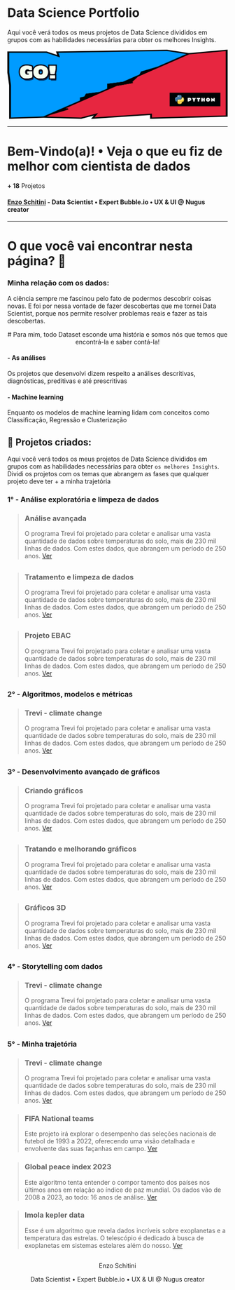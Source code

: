 # Data Science Portfolio
Aqui você verá todos os meus projetos de Data Science divididos em grupos com as habilidades necessárias para obter os melhores Insights.

<img src="https://raw.githubusercontent.com/enzoschitini/Adige/main/image/Group.png" alt="capa">

---

# **Bem-Vindo(a)!** • Veja o que eu fiz de melhor com cientista de dados
**+ 18** Projetos 
#### [Enzo Schitini](https://www.linkedin.com/in/enzoschitini/) - Data Scientist • Expert Bubble.io • UX & UI @ Nugus creator

---

# O que você vai encontrar nesta página? 👋

### **Minha relação com os dados:**
A ciência sempre me fascinou pelo fato de podermos descobrir coisas novas. E foi por nessa vontade de fazer descobertas que me tornei Data Scientist, porque nos permite resolver problemas reais e fazer as tais descobertas. 

<p align="center" font="22">
  # Para mim, todo Dataset esconde uma história e somos nós 
  que temos que encontrá-la e saber contá-la!
</p>

#### - **As análises** 
Os projetos que desenvolvi dizem respeito a análises descritivas, diagnósticas, preditivas e até prescritivas

#### - **Machine learning** 
Enquanto os modelos de machine learning lidam com conceitos como Classificação, Regressão e Clusterização

## 📁 Projetos criados:

Aqui você verá todos os meus projetos de Data Science divididos em grupos com as habilidades necessárias para obter `os melhores Insights`. Dividi os projetos com os temas que abrangem as fases que qualquer projeto deve ter + a minha trajetória

### 1° - Análise exploratória e limpeza de dados 
###  

> ### Análise avançada
> O programa Trevi foi projetado para coletar e analisar uma vasta quantidade de dados sobre temperaturas do solo, mais de 230 mil linhas de dados. Com estes dados, que abrangem um período de 250 anos. [Ver](https://github.com/enzoschitini/Data-Science-Portfolio)
##

> ### Tratamento e limpeza de dados 
> O programa Trevi foi projetado para coletar e analisar uma vasta quantidade de dados sobre temperaturas do solo, mais de 230 mil linhas de dados. Com estes dados, que abrangem um período de 250 anos. [Ver](https://github.com/enzoschitini/Data-Science-Portfolio)
##

> ### Projeto EBAC
> O programa Trevi foi projetado para coletar e analisar uma vasta quantidade de dados sobre temperaturas do solo, mais de 230 mil linhas de dados. Com estes dados, que abrangem um período de 250 anos. [Ver](https://github.com/enzoschitini/Data-Science-Portfolio)
##

### 2° - Algoritmos, modelos e métricas 
###  

> ### Trevi - climate change
> O programa Trevi foi projetado para coletar e analisar uma vasta quantidade de dados sobre temperaturas do solo, mais de 230 mil linhas de dados. Com estes dados, que abrangem um período de 250 anos. [Ver](https://github.com/enzoschitini/Data-Science-Portfolio)
##

### 3° - Desenvolvimento avançado de gráficos 
###  

> ### Criando gráficos
> O programa Trevi foi projetado para coletar e analisar uma vasta quantidade de dados sobre temperaturas do solo, mais de 230 mil linhas de dados. Com estes dados, que abrangem um período de 250 anos. [Ver](https://github.com/enzoschitini/Data-Science-Portfolio)
##

> ### Tratando e melhorando gráficos
> O programa Trevi foi projetado para coletar e analisar uma vasta quantidade de dados sobre temperaturas do solo, mais de 230 mil linhas de dados. Com estes dados, que abrangem um período de 250 anos. [Ver](https://github.com/enzoschitini/Data-Science-Portfolio)
##

> ### Gráficos 3D
> O programa Trevi foi projetado para coletar e analisar uma vasta quantidade de dados sobre temperaturas do solo, mais de 230 mil linhas de dados. Com estes dados, que abrangem um período de 250 anos. [Ver](https://github.com/enzoschitini/Data-Science-Portfolio)
##

### 4° - Storytelling com dados 
###  

> ### Trevi - climate change
> O programa Trevi foi projetado para coletar e analisar uma vasta quantidade de dados sobre temperaturas do solo, mais de 230 mil linhas de dados. Com estes dados, que abrangem um período de 250 anos. [Ver](https://github.com/enzoschitini/Data-Science-Portfolio)
##

### 5° - Minha trajetória 
###  

> ### Trevi - climate change
> O programa Trevi foi projetado para coletar e analisar uma vasta quantidade de dados sobre temperaturas do solo, mais de 230 mil linhas de dados. Com estes dados, que abrangem um período de 250 anos. [Ver](https://github.com/enzoschitini/Data-Science-Portfolio/tree/main/05%20Minha%20trajet%C3%B3ria/Climate%20Change)

> ### FIFA National teams
> Este projeto irá explorar o desempenho das seleções nacionais de futebol de 1993 a 2022, oferecendo uma visão detalhada e envolvente das suas façanhas em campo. [Ver](https://github.com/enzoschitini/Data-Science-Portfolio/tree/main/05%20Minha%20trajet%C3%B3ria/Spogliatoi)

> ### Global peace index 2023
> Este algoritmo tenta entender o compor tamento dos países nos últimos anos em relação ao índice de paz mundial. Os dados vão de 2008 a 2023, ao todo: 16 anos de análise. [Ver](https://github.com/enzoschitini/Data-Science-Portfolio/tree/main/05%20Minha%20trajet%C3%B3ria/Brescia)

> ### Imola kepler data
> Esse é um algoritmo que revela dados incríveis sobre exoplanetas e a temperatura das estrelas. O telescópio é dedicado à busca de exoplanetas em sistemas estelares além do nosso. [Ver](https://github.com/enzoschitini/Data-Science-Portfolio/tree/main/05%20Minha%20trajet%C3%B3ria/Imola)

##

<p align="center">
  Enzo Schitini
</p>

<p align="center">
  Data Scientist • Expert Bubble.io • UX & UI @ Nugus creator
</p>
